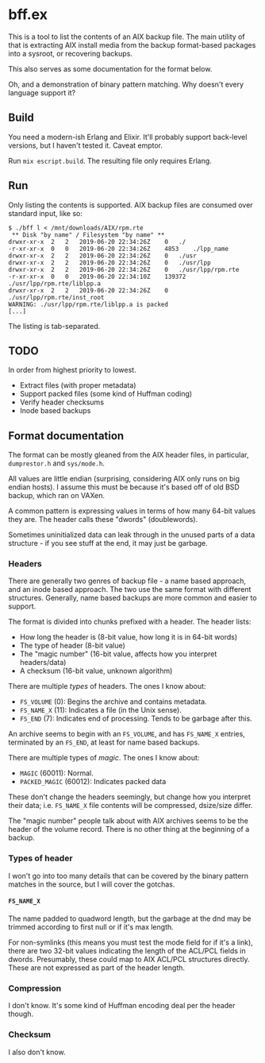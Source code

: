 # bff.ex

This is a tool to list the contents of an AIX backup file. The main utility of
that is extracting AIX install media from the backup format-based packages
into a sysroot, or recovering backups.

This also serves as some documentation for the format below.

Oh, and a demonstration of binary pattern matching. Why doesn't every language
support it?

## Build

You need a modern-ish Erlang and Elixir. It'll probably support back-level
versions, but I haven't tested it. Caveat emptor.

Run `mix escript.build`. The resulting file only requires Erlang.

## Run

Only listing the contents is supported. AIX backup files are consumed over
standard input, like so:

```
$ ./bff l < /mnt/downloads/AIX/rpm.rte 
 ** Disk "by name" / Filesystem "by name" **
drwxr-xr-x	2	2	2019-06-20 22:34:26Z	0	./
-r-xr-xr-x	0	0	2019-06-20 22:34:26Z	4853	./lpp_name
drwxr-xr-x	2	2	2019-06-20 22:34:26Z	0	./usr
drwxr-xr-x	2	2	2019-06-20 22:34:26Z	0	./usr/lpp
drwxr-xr-x	2	2	2019-06-20 22:34:26Z	0	./usr/lpp/rpm.rte
-r-xr-xr-x	0	0	2019-06-20 22:34:10Z	139372	./usr/lpp/rpm.rte/liblpp.a
drwxr-xr-x	2	2	2019-06-20 22:34:26Z	0	./usr/lpp/rpm.rte/inst_root
WARNING: ./usr/lpp/rpm.rte/liblpp.a is packed
[...]
```

The listing is tab-separated.

## TODO

In order from highest priority to lowest.

* Extract files (with proper metadata)
* Support packed files (some kind of Huffman coding)
* Verify header checksums
* Inode based backups

## Format documentation

The format can be mostly gleaned from the AIX header files, in particular,
`dumprestor.h` and `sys/mode.h`.

All values are little endian (surprising, considering AIX only runs on big
endian hosts). I assume this must be because it's based off of old BSD backup,
which ran on VAXen.

A common pattern is expressing values in terms of how many 64-bit values they
are. The header calls these "dwords" (doublewords).

Sometimes uninitialized data can leak through in the unused parts of a data
structure - if you see stuff at the end, it may just be garbage.

### Headers

There are generally two genres of backup file - a name based approach, and an
inode based approach. The two use the same format with different structures.
Generally, name based backups are more common and easier to support.

The format is divided into chunks prefixed with a header. The header lists:

* How long the header is (8-bit value, how long it is in 64-bit words)
* The type of header (8-bit value)
* The "magic number" (16-bit value, affects how you interpret headers/data)
* A checksum (16-bit value, unknown algorithm)

There are multiple *types* of headers. The ones I know about:

* `FS_VOLUME` (0): Begins the archive and contains metadata.
* `FS_NAME_X` (11): Indicates a file (in the Unix sense).
* `FS_END` (7): Indicates end of processing. Tends to be garbage after this.

An archive seems to begin with an `FS_VOLUME`, and has `FS_NAME_X` entries,
terminated by an `FS_END`, at least for name based backups.

There are multiple types of *magic*. The ones I know about:

* `MAGIC` (60011): Normal.
* `PACKED_MAGIC` (60012): Indicates packed data

These don't change the headers seemingly, but change how you interpret their
data; i.e. `FS_NAME_X` file contents will be compressed, dsize/size differ.

The "magic number" people talk about with AIX archives seems to be the header
of the volume record. There is no other thing at the beginning of a backup.

### Types of header

I won't go into too many details that can be covered by the binary pattern
matches in the source, but I will cover the gotchas.

#### `FS_NAME_X`

The name padded to quadword length, but the garbage at the dnd may be trimmed
according to first null or if it's max length.

For non-symlinks (this means you must test the mode field for if it's a link),
there are two 32-bit values indicating the length of the ACL/PCL fields in
dwords. Presumably, these could map to AIX ACL/PCL structures directly. These
are not expressed as part of the header length.

### Compression

I don't know. It's some kind of Huffman encoding deal per the header though.

### Checksum

I also don't know.
